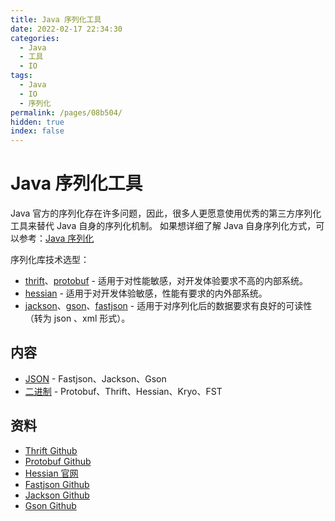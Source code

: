 ```yaml
---
title: Java 序列化工具
date: 2022-02-17 22:34:30
categories:
  - Java
  - 工具
  - IO
tags:
  - Java
  - IO
  - 序列化
permalink: /pages/08b504/
hidden: true
index: false
---
```


# Java 序列化工具

Java 官方的序列化存在许多问题，因此，很多人更愿意使用优秀的第三方序列化工具来替代 Java 自身的序列化机制。 如果想详细了解 Java 自身序列化方式，可以参考：[Java 序列化](https://dunwu.github.io/blog/pages/2b2f0f/)

序列化库技术选型：

- [thrift](https://github.com/apache/thrift)、[protobuf](https://github.com/protocolbuffers/protobuf) - 适用于对性能敏感，对开发体验要求不高的内部系统。
- [hessian](http://hessian.caucho.com/doc/hessian-overview.xtp) - 适用于对开发体验敏感，性能有要求的内外部系统。
- [jackson](https://github.com/FasterXML/jackson)、[gson](https://github.com/google/gson)、[fastjson](https://github.com/alibaba/fastjson) - 适用于对序列化后的数据要求有良好的可读性（转为 json 、xml 形式）。

## 内容

- [JSON](01.JSON序列化.md) - Fastjson、Jackson、Gson
- [二进制](02.二进制序列化.md) - Protobuf、Thrift、Hessian、Kryo、FST

## 资料

- [Thrift Github](https://github.com/apache/thrift)
- [Protobuf Github](https://github.com/protocolbuffers/protobuf)
- [Hessian 官网](http://hessian.caucho.com/doc/hessian-overview.xtp)
- [Fastjson Github](https://github.com/alibaba/fastjson)
- [Jackson Github](https://github.com/FasterXML/jackson)
- [Gson Github](https://github.com/google/gson)